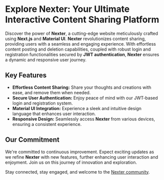 # Explore Nexter: Your Ultimate Interactive Content Sharing Platform

Discover the power of **Nexter**, a cutting-edge website meticulously crafted using **Next.js** and **Material UI**. **Nexter** revolutionizes content sharing, providing users with a seamless and engaging experience. With effortless content posting and deletion capabilities, coupled with robust login and registration functionalities secured by **JWT authentication**, **Nexter** ensures a dynamic and responsive user journey.

## Key Features

- **Effortless Content Sharing:** Share your thoughts and creations with ease, and remove them when needed.
- **Secure User Authentication:** Enjoy peace of mind with our JWT-based login and registration system.
- **Material UI Integration:** Experience a sleek and intuitive design language that enhances user interaction.
- **Responsive Design:** Seamlessly access **Nexter** from various devices, ensuring a consistent experience.

## Our Commitment

We're committed to continuous improvement. Expect exciting updates as we refine **Nexter** with new features, further enhancing user interaction and enjoyment. Join us on this journey of innovation and exploration.

Stay connected, stay engaged, and welcome to the [Nexter community](https://next-media-juss.vercel.app/login).
